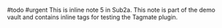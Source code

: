#todo #urgent
This is inline note 5 in Sub2a. This note is part of the demo vault and contains inline tags for testing the Tagmate plugin.
